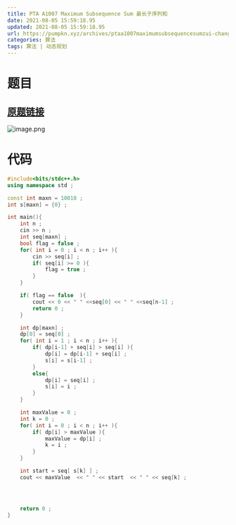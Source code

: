 ```yaml
---
title: PTA A1007 Maximum Subsequence Sum 最长子序列和
date: 2021-08-05 15:59:18.95
updated: 2021-08-05 15:59:18.95
url: https://pumpkn.xyz/archives/ptaa1007maximumsubsequencesumzui-chang-zi-xu-lie-he
categories: 算法
tags: 算法 | 动态规划
---
```


# 题目
## [原题链接](https://pintia.cn/problem-sets/994805342720868352/problems/994805514284679168)
![image.png](https://pumpkn.xyz/upload/2021/08/image-ec9ba8f132a44feea815f9097155a533.png)
# 代码
```C++
#include<bits/stdc++.h>
using namespace std ;

const int maxn = 10010 ;
int s[maxn] = {0} ;

int main(){
    int n ;
    cin >> n ;
    int seq[maxn] ;
    bool flag = false ;
    for( int i = 0 ; i < n ; i++ ){
        cin >> seq[i] ;
        if( seq[i] >= 0 ){
            flag = true ;
        }
    }

    if( flag == false  ){
        cout << 0 << " " <<seq[0] << " " <<seq[n-1] ;
        return 0 ;
    }

    int dp[maxn] ;
    dp[0] = seq[0] ;
    for( int i = 1 ; i < n ; i++ ){
        if( dp[i-1] + seq[i] > seq[i] ){
            dp[i] = dp[i-1] + seq[i] ;
            s[i] = s[i-1] ;
        }
        else{
            dp[i] = seq[i] ;
            s[i] = i ;
        }
    }

    int maxValue = 0 ;
    int k = 0 ;
    for( int i = 0 ; i < n ; i++ ){
        if( dp[i] > maxValue ){
            maxValue = dp[i] ;
            k = i ;
        }
    }

    int start = seq[ s[k] ] ;
    cout << maxValue  << " " << start  << " " << seq[k] ;




    return 0 ;
}

```